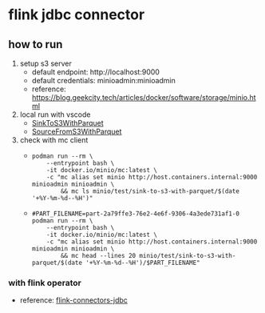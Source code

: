 # flink jdbc connector

## how to run

1. setup s3 server
    * default endpoint: http://localhost:9000
    * default credentials: minioadmin:minioadmin
    * reference: https://blog.geekcity.tech/articles/docker/software/storage/minio.html
2. local run with vscode
    * [SinkToS3WithParquet](src/main/java/tech/geekcity/flink/connectors/s3/parquet/SinkToS3WithParquet.java)
    * [SourceFromS3WithParquet](src/main/java/tech/geekcity/flink/connectors/s3/parquet/SourceFromS3WithParquet.java)
3. check with mc client
    * ```shell
      podman run --rm \
          --entrypoint bash \
          -it docker.io/minio/mc:latest \
          -c "mc alias set minio http://host.containers.internal:9000 minioadmin minioadmin \
              && mc ls minio/test/sink-to-s3-with-parquet/$(date '+%Y-%m-%d--%H')"
      ```
    * ```shell
      #PART_FILENAME=part-2a79ffe3-76e2-4e6f-9306-4a3ede731af1-0
      podman run --rm \
          --entrypoint bash \
          -it docker.io/minio/mc:latest \
          -c "mc alias set minio http://host.containers.internal:9000 minioadmin minioadmin \
              && mc head --lines 20 minio/test/sink-to-s3-with-parquet/$(date '+%Y-%m-%d--%H')/$PART_FILENAME"
      ```

### with flink operator

* reference: [flink-connectors-jdbc](https://blog.geekcity.tech/articles/data-lake/flink/s3-with-parquet/)
